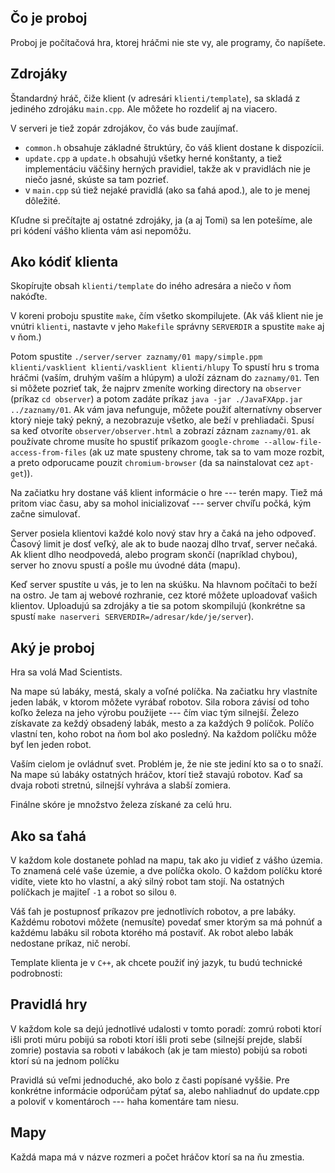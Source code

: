 
Čo je proboj
------------

Proboj je počítačová hra, ktorej hráčmi nie ste vy, ale programy, čo napíšete.


Zdrojáky
--------

Štandardný hráč, čiže klient (v adresári `klienti/template`), sa skladá z jediného
zdrojáku `main.cpp`. Ale môžete ho rozdeliť aj na viacero.

V serveri je tiež zopár zdrojákov, čo vás bude zaujímať.

- `common.h` obsahuje základné štruktúry, čo váš klient dostane k dispozícii.
- `update.cpp` a `update.h` obsahujú všetky herné konštanty, a tiež
  implementáciu väčšiny herných pravidiel, takže ak v pravidlách nie je niečo
  jasné, skúste sa tam pozrieť.
- v `main.cpp` sú tiež nejaké pravidlá (ako sa ťahá apod.), ale to je menej
  dôležité.

Kľudne si prečítajte aj ostatné zdrojáky, ja (a aj Tomi) sa len potešíme, 
ale pri kódení vášho klienta vám asi nepomôžu.

Ako kódiť klienta
-----------------

Skopírujte obsah `klienti/template` do iného adresára a niečo v ňom nakóďte.

V koreni proboju spustite `make`, čím všetko skompilujete. (Ak váš klient nie je
vnútri `klienti`, nastavte v jeho `Makefile` správny `SERVERDIR` a spustite
`make` aj v ňom.)

Potom spustite `./server/server zaznamy/01 mapy/simple.ppm klienti/vasklient
klienti/vasklient klienti/hlupy` To spustí hru s troma hráčmi (vaším, druhým
vaším a hlúpym) a uloží záznam do `zaznamy/01`. Ten si môžete pozrieť tak,
že najprv zmeníte working directory na `observer` (príkaz `cd observer`)
a potom zadáte príkaz `java -jar ./JavaFXApp.jar ../zaznamy/01`.
Ak vám java nefunguje, môžete použiť alternatívny observer ktorý nieje taký 
pekný, a nezobrazuje všetko, ale beží v prehliadači. Spusí sa keď otvoríte 
`observer/observer.html` a zobrazí záznam `zaznamy/01`. ak používate 
chrome musíte ho spustiť príkazom `google-chrome --allow-file-access-from-files`
(ak uz mate spusteny chrome, tak sa to vam moze rozbit, a preto odporucame 
pouzit `chromium-browser` (da sa nainstalovat cez `apt-get`)).

Na začiatku hry dostane váš klient informácie o hre --- terén mapy.
Tiež má pritom viac času, aby sa mohol inicializovať --- server chvíľu počká, 
kým začne simulovať.

Server posiela klientovi každé kolo nový stav hry a čaká na jeho odpoveď. Časový
limit je dosť veľký, ale ak to bude naozaj dlho trvať, server nečaká. Ak klient
dlho neodpovedá, alebo program skončí (napríklad chybou), server ho znovu spustí
a pošle mu úvodné dáta (mapu).

Keď server spustíte u vás, je to len na skúšku. Na hlavnom počítači to beží na
ostro. Je tam aj webové rozhranie, cez ktoré môžete uploadovať vašich klientov.
Uploadujú sa zdrojáky a tie sa potom skompilujú (konkrétne sa spustí `make
naserveri SERVERDIR=/adresar/kde/je/server`).


Aký je proboj
-------------

Hra sa volá Mad Scientists.

Na mape sú labáky, mestá, skaly a voľné políčka.
Na začiatku hry vlastníte jeden labák, v ktorom môžete vyrábať robotov. Sila 
robora závisí od toho koľko železa na jeho výrobu použijete --- čím viac tým 
silnejší. Železo získavate za keždý obsadený labák, mesto a za každých 9 políčok.
Políčo vlastní ten, koho robot na ňom bol ako posledný. Na každom políčku môže 
byť len jeden robot.

Vaším cielom je ovládnuť svet. Problém je, že nie ste jediní kto sa o to snaží.
Na mape sú labáky ostatných hráčov, ktorí tiež stavajú robotov. Kaď sa dvaja 
roboti stretnú, silnejší vyhráva a slabší zomiera.

Finálne skóre je množstvo železa získané za celú hru.

Ako sa ťahá
-----------

V každom kole dostanete pohlad na mapu, tak ako ju vidieť z vášho územia.
To znamená celé vaše územie, a dve políčka okolo. O každom políčku ktoré vidíte,
viete kto ho vlastní, a aký silný robot tam stojí. Na ostatných políčkach je 
majiteľ `-1` a robot so silou `0`.

Váš ťah je postupnosť príkazov pre jednotlivích robotov, a pre labáky.
Každému robotovi môžete (nemusíte) povedať smer ktorým sa má pohnúť a každému 
labáku sil robota ktorého má postaviť. Ak robot alebo labák nedostane príkaz, 
nič nerobí.

Template klienta je v `C++`, ak chcete použiť iný jazyk, tu budú technické 
podrobnosti:

Pravidlá hry
------------

V každom kole sa dejú jednotlivé udalosti v tomto poradí:
zomrú roboti ktorí išli proti múru
pobijú sa roboti ktorí išli proti sebe (silnejší prejde, slabší zomrie)
postavia sa roboti v labákoch (ak je tam miesto)
pobijú sa roboti ktorí sú na jednom políčku

Pravidlá sú veľmi jednoduché, ako bolo z časti popísané vyššie. Pre
konkrétne informácie odporúčam pýtať sa, alebo nahliadnuť do update.cpp
a poloviť v komentároch --- haha komentáre tam niesu.

Mapy
----

Každá mapa má v názve rozmeri a počet hráčov ktorí sa na ňu zmestia.
